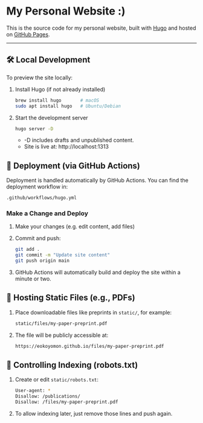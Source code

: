 # My Personal Website :)

This is the source code for my personal website, built with [Hugo](https://gohugo.io/) and hosted on [GitHub Pages](https://pages.github.com/).

---

## 🛠️ Local Development

To preview the site locally:

1. Install Hugo (if not already installed)

   ```bash
   brew install hugo       # macOS
   sudo apt install hugo   # Ubuntu/Debian
   ```

2. Start the development server

   ```bash
   hugo server -D
   ```
   - -D includes drafts and unpublished content.
   - Site is live at: http://localhost:1313

## 🚀 Deployment (via GitHub Actions)

Deployment is handled automatically by GitHub Actions. You can find the deployment workflow in:
   ```bash
   .github/workflows/hugo.yml
   ```

### Make a Change and Deploy

1. Make your changes (e.g. edit content, add files)
   
2. Commit and push:
    ```bash
    git add .
    git commit -m "Update site content"
    git push origin main
    ```

3. GitHub Actions will automatically build and deploy the site within a minute or two.

## 📁 Hosting Static Files (e.g., PDFs)

1. Place downloadable files like preprints in `static/`, for example:
    ```bash
    static/files/my-paper-preprint.pdf
    ```

2. The file will be publicly accessible at:
    ```bash
    https://eokoyomon.github.io/files/my-paper-preprint.pdf
    ```

## 🤖 Controlling Indexing (robots.txt)

1. Create or edit `static/robots.txt`:

    ```bash
    User-agent: *
    Disallow: /publications/
    Disallow: /files/my-paper-preprint.pdf
    ```

2. To allow indexing later, just remove those lines and push again.